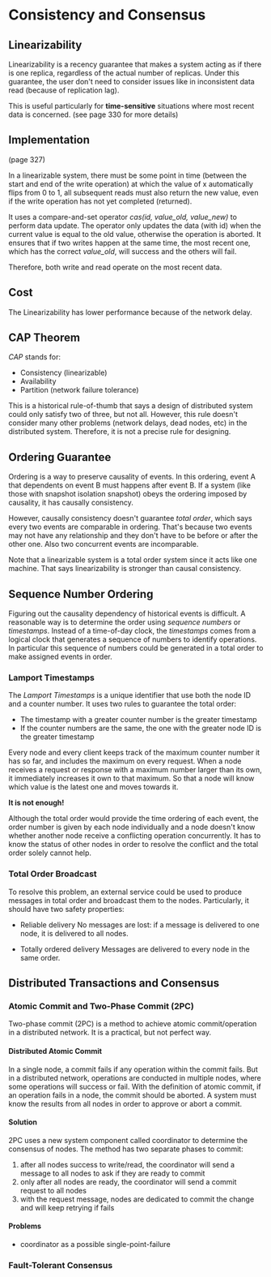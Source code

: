 # Consistency and Consensus

## Linearizability

Linearizability is a recency guarantee that makes a system acting as if there is one replica, regardless of the actual number of replicas. Under this guarantee, the user don't need to consider issues like in inconsistent data read (because of replication lag).

This is useful particularly for **time-sensitive** situations where most recent data is concerned. (see page 330 for more details)

## Implementation

(page 327)

In a linearizable system, there must be some point in time (between the start and end of the write operation) at which the value of x automatically flips from 0 to 1, all subsequent reads must also return the new value, even if the write operation has not yet completed (returned).

It uses a compare-and-set operator _cas(id, value_old, value_new)_ to perform data update. The operator only updates the data (with id) when the current value is equal to the old value, otherwise the operation is aborted. It ensures that if two writes happen at the same time, the most recent one, which has the correct _value_old_, will success and the others will fail.

Therefore, both write and read operate on the most recent data.

## Cost

The Linearizability has lower performance because of the network delay.

## CAP Theorem

_CAP_ stands for:

* Consistency (linearizable)
* Availability
* Partition (network failure tolerance)

This is a historical rule-of-thumb that says a design of distributed system could only satisfy two of three, but not all. However, this rule doesn't consider many other problems (network delays, dead nodes, etc) in the distributed system. Therefore, it is not a precise rule for designing.

## Ordering Guarantee

Ordering is a way to preserve causality of events. In this ordering, event A that dependents on event B must happens after event B. If a system (like those with snapshot isolation snapshot) obeys the ordering imposed by causality, it has causally consistency.

However, causally consistency doesn't guarantee _total order_, which says every two events are comparable in ordering. That's because two events may not have any relationship and they don't have to be before or after the other one. Also two concurrent events are incomparable.

Note that a linearizable system is a total order system since it acts like one machine. That says linearizability is stronger than causal consistency.

## Sequence Number Ordering

Figuring out the causality dependency of historical events is difficult. A reasonable way is to determine the order using _sequence numbers_ or _timestamps_. Instead of a time-of-day clock, the _timestamps_ comes from a logical clock that generates a sequence of numbers to identify operations. In particular this sequence of numbers could be generated in a total order to make assigned events in order.

### Lamport Timestamps

The _Lamport Timestamps_ is a unique identifier that use both the node ID and a counter number. It uses two rules to guarantee the total order:

* The timestamp with a greater counter number is the greater timestamp
* If the counter numbers are the same, the one with the greater node ID is the greater timestamp

Every node and every client keeps track of the maximum counter number it has so far, and includes the maximum on every request. When a node receives a request or response with a maximum number larger than its own, it immediately increases it own to that maximum. So that a node will know which value is the latest one and moves towards it.

**It is not enough!**

Although the total order would provide the time ordering of each event, the order number is given by each node individually and a node doesn't know whether another node receive a conflicting operation concurrently. It has to know the status of other nodes in order to resolve the conflict and the total order solely cannot help.

### Total Order Broadcast

To resolve this problem, an external service could be used to produce messages in total order and broadcast them to the nodes. Particularly, it should have two safety properties:

* Reliable delivery
  No messages are lost: if a message is delivered to one node, it is delivered to all nodes.

* Totally ordered delivery
  Messages are delivered to every node in the same order.

## Distributed Transactions and Consensus

### Atomic Commit and Two-Phase Commit (2PC)

Two-phase commit (2PC) is a method to achieve atomic commit/operation in a distributed network. It is a practical, but not perfect way.

#### Distributed Atomic Commit

In a single node, a commit fails if any operation within the commit fails. But in a distributed network, operations are conducted in multiple nodes, where some operations will success or fail. With the definition of atomic commit, if an operation fails in a node, the commit should be aborted. A system must know the results from all nodes in order to approve or abort a commit.

#### Solution

2PC uses a new system component called coordinator to determine the consensus of nodes. The method has two separate phases to commit:

1. after all nodes success to write/read, the coordinator will send a message to all nodes to ask if they are ready to commit
2. only after all nodes are ready, the coordinator will send a commit request to all nodes
3. with the request message, nodes are dedicated to commit the change and will keep retrying if fails

#### Problems

* coordinator as a possible single-point-failure

### Fault-Tolerant Consensus
